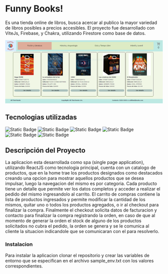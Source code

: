 # Funny Books!

Es una tienda online de libros, busca acercar al publico la mayor variedad de libros posibles a precios accesibles.
El proyecto fue desarrollado con ViteJs, Firebase, y Chakra, utilizando Firestore como base de datos.

![portada.png](./mkdown/portada.png)

## Tecnologias utilizadas
![Static Badge](https://img.shields.io/badge/ReactJS%20-%201234?style=plastic&logo=react&logoColor=ffffff&labelColor=%2361DAFB&color=%2361DAFB) ![Static Badge](https://img.shields.io/badge/FireStore%20-%201234?style=plastic&logo=firebase&logoColor=ffffff&labelColor=%2361DAFB&color=%2361DAFB) ![Static Badge](https://img.shields.io/badge/Chakra%20UI%20-%201234?style=plastic&logo=chakraui&logoColor=ffffff&labelColor=%2361DAFB&color=%2361DAFB) ![Static Badge](https://img.shields.io/badge/Vite%20-%201234?style=plastic&logo=vite&logoColor=ffffff&labelColor=%2361DAFB&color=%2361DAFB) ![Static Badge](https://img.shields.io/badge/React%20Router-%201234?style=plastic&logo=reactrouter&logoColor=ffffff&labelColor=%2361DAFB&color=%2361DAFB) ![Static Badge](https://img.shields.io/badge/Sweet%20Alert%202-%201234?style=plastic&logoColor=ffffff&labelColor=%2361DAFB&color=%2361DAFB)

## Descripción del Proyecto

La aplicacion esta desarrollada como spa (single page application), utilizando ReactJS como tecnologia principal, cuenta con un catalogo de productos, que en la home trae los productos designados como destacados creando una opcion para mostrar aquellos productos que se desea impulsar, luego la navegacion del mismo es por categoria.
Cada producto tiene un detalle que permite ver los datos completos y acceder a realizar el pedido del mismo ingresandolo al carrito.
El carrito de compras contiene la lista de productos ingresados y permite modificar la cantidad de los mismos, quitar uno o todos los productos agregados, o ir al checkout para finalizar la compra.
Finalmente el checkout solicita datos de facturacion y contacto para finalizar la compra registrando la orden, en caso de que al momento de generar la orden el stock de alguno de los productos solicitados no cubra el pedido, la orden se genera y se le comunica al cliente la situacion indicandole que se comunicaran con el para resolverlo.

### Instalacion

Para instalar la aplicacion clonar el repositorio y crear las variables de entorno que se especifican en el archivo sample_env.txt con los valores correspondientes.
